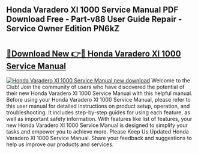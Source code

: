 ## Honda Varadero Xl 1000 Service Manual PDF Download Free - Part-v88 User Guide Repair - Service Owner Edition PN6kZ

# <h2><a href="http://cf20078.oget.top/?id=Honda+Varadero+Xl+1000+Service+Manual">🔗Download New 👉🔴 Honda Varadero Xl 1000 Service Manual</a></h2>

[![Honda Varadero Xl 1000 Service Manual new download](https://i.imgur.com/5g1atiW.png)](http://cf20078.oget.top/?id=Honda+Varadero+Xl+1000+Service+Manual)
Welcome to the Club! Join the community of users who have discovered the potential of their new Honda Varadero Xl 1000 Service Manual with this helpful manual. Before using your Honda Varadero Xl 1000 Service Manual, please refer to this user manual for detailed instructions on product setup, operation, and troubleshooting. It includes step-by-step guides for using each feature, as well as important safety information. With features like list of features, your new Honda Varadero Xl 1000 Service Manual is designed to simplify your tasks and empower you to achieve more. Please Keep Us Updated Honda Varadero Xl 1000 Service Manual. Share your feedback and suggestions to help us improve our products and services.
